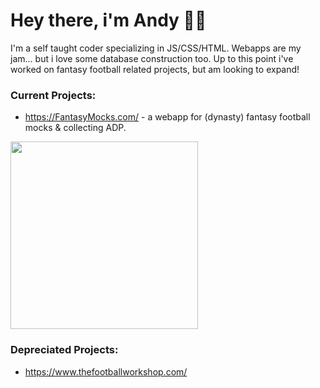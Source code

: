 # Hey there, i'm Andy 👋🏼

I'm a self taught coder specializing in JS/CSS/HTML.  Webapps are my jam... but i love some database construction too.  Up to this point i've worked on fantasy football related projects, but am looking to expand!  

### Current Projects:
- https://FantasyMocks.com/ - a webapp for (dynasty) fantasy football mocks & collecting ADP. 
<img src="https://user-images.githubusercontent.com/50149762/161892217-bed13a7f-da91-40c3-bba2-bdc025d234ab.gif" width=300>





### Depreciated Projects:
- https://www.thefootballworkshop.com/


<!---
AndyEst/AndyEst is a ✨ special ✨ repository because its `README.md` (this file) appears on your GitHub profile.
You can click the Preview link to take a look at your changes.
--->
